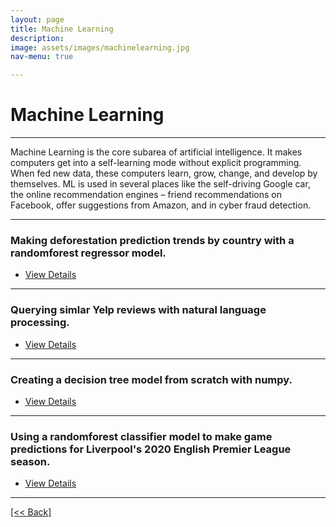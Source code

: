 ```yaml
---
layout: page
title: Machine Learning
description:
image: assets/images/machinelearning.jpg
nav-menu: true

---
```


# Machine Learning

---

Machine Learning is the core subarea of artificial intelligence. It makes computers get into a self-learning mode without explicit programming. When fed new data, these computers learn, grow, change, and develop by themselves.  ML is used in several places like the self-driving Google car, the online recommendation engines – friend recommendations on Facebook, offer suggestions from Amazon, and in cyber fraud detection.

---

### Making deforestation prediction trends by country with a randomforest regressor model.

<ul class="actions">
   <li><a href="https://cvanchieri.github.io/DSPortfolio/Post_DeforestationPredictionTrends.html" class="button next">View Details</a></li>
</ul>

---

### Querying simlar Yelp reviews with natural language processing.

<ul class="actions">
   <li><a href="https://cvanchieri.github.io/DSPortfolio/Post_YelpNLPQuerySimilarReviews.html" class="button next">View Details</a></li>
</ul>

---

### Creating a decision tree model from scratch with numpy.

<ul class="actions">
   <li><a href="https://cvanchieri.github.io/DSPortfolio/Post_DecisionTreeFromScratch.html" class="button next">View Details</a></li>
</ul>

---

### Using a randomforest classifier model to make game predictions for Liverpool's 2020 English Premier League season.

<ul class="actions">
   <li><a href="https://cvanchieri.github.io/DSPortfolio/Post_Liverpool2020EPLPredictions.html" class="button next">View Details</a></li>
</ul>




---
[[<< Back]](https://cvanchieri.github.io/DSPortfolio)
